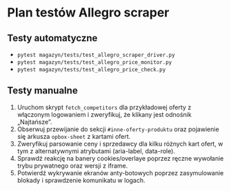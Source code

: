 # Plan testów Allegro scraper

## Testy automatyczne
- `pytest magazyn/tests/test_allegro_scraper_driver.py`
- `pytest magazyn/tests/test_allegro_price_monitor.py`
- `pytest magazyn/tests/test_allegro_price_check.py`

## Testy manualne
1. Uruchom skrypt `fetch_competitors` dla przykładowej oferty z włączonym logowaniem i zweryfikuj, że klikany jest odnośnik „Najtańsze”.
2. Obserwuj przewijanie do sekcji `#inne-oferty-produktu` oraz pojawienie się arkusza `opbox-sheet` z kartami ofert.
3. Zweryfikuj parsowanie ceny i sprzedawcy dla kilku różnych kart ofert, w tym z alternatywnymi atrybutami (aria-label, data-role).
4. Sprawdź reakcję na banery cookies/overlaye poprzez ręczne wywołanie trybu prywatnego oraz wersji z iframe.
5. Potwierdź wykrywanie ekranów anty-botowych poprzez zasymulowanie blokady i sprawdzenie komunikatu w logach.
